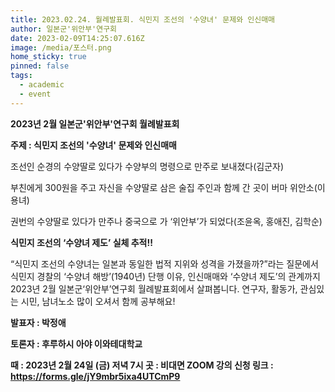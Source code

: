 ```yaml
---
title: 2023.02.24. 월례발표회. 식민지 조선의 '수양녀' 문제와 인신매매
author: 일본군'위안부'연구회
date: 2023-02-09T14:25:07.616Z
image: /media/포스터.png
home_sticky: true
pinned: false
tags:
  - academic
  - event
---
```

**2023년 2월 일본군'위안부'연구회 월례발표회** 

**주제 : 식민지 조선의 '수양녀' 문제와 인신매매**

조선인 순경의 수양딸로 있다가 수양부의 명령으로 만주로 보내졌다(김군자)

부친에게 300원을 주고 자신을 수양딸로 삼은 술집 주인과 함께 간 곳이 버마 위안소(이용녀)

권번의 수양딸로 있다가 만주나 중국으로 가 ‘위안부’가 되었다(조윤옥, 홍애진, 김학순)

**식민지 조선의 ‘수양녀 제도’ 실체 추적!!**

“식민지 조선의 수양녀는 일본과 동일한 법적 지위와 성격을 가졌을까?”라는 질문에서 식민지 경찰의 ‘수양녀 해방’(1940년) 단행 이유, 인신매매와 ‘수양녀 제도’의 관계까지 2023년 2월 일본군‘위안부’연구회 월례발표회에서 살펴봅니다. 연구자, 활동가, 관심있는 시민, 남녀노소 많이 오셔서 함께 공부해요!

**발표자 :  박정애**

**토론자 :  후루하시 아야  이와테대학교**

**때 : 2023년 2월 24일 (금) 저녁 7시
곳 : 비대면 ZOOM 강의
신청 링크 : https://forms.gle/jY9mbr5ixa4UTCmP9**